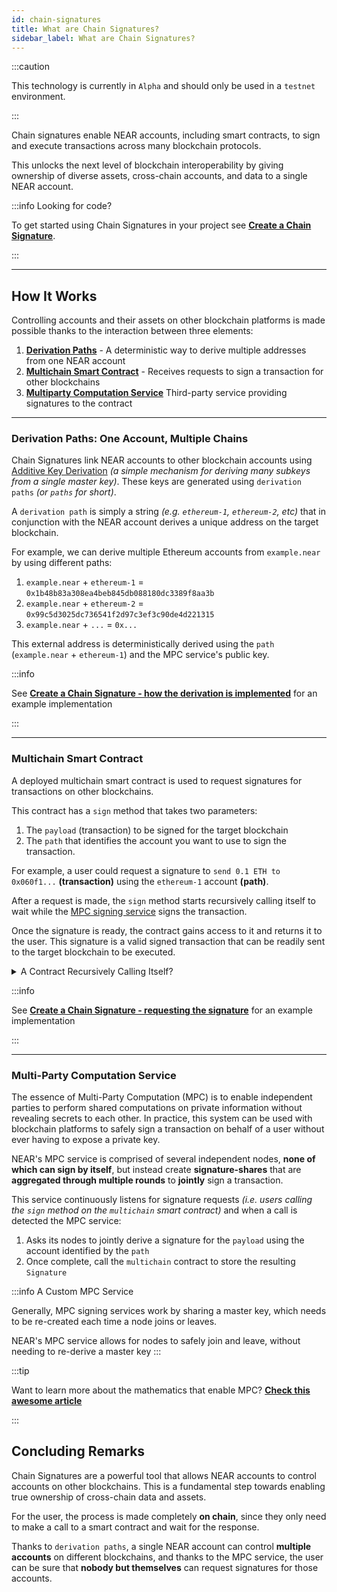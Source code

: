 ```yaml
---
id: chain-signatures
title: What are Chain Signatures?
sidebar_label: What are Chain Signatures?
---
```


:::caution

This technology is currently in `Alpha` and should only be used in a `testnet` environment.

:::

Chain signatures enable NEAR accounts, including smart contracts, to sign and execute transactions across many blockchain protocols.

This unlocks the next level of blockchain interoperability by giving ownership of diverse assets, cross-chain accounts, and data to a single NEAR account.

:::info Looking for code?

To get started using Chain Signatures in your project see **[Create a Chain Signature](../../8.abstraction/chain-signatures.md)**.

:::

---

## How It Works

Controlling accounts and their assets on other blockchain platforms is made possible thanks to the interaction between three elements:

1. [**Derivation Paths**](#derivation-paths-one-account-multiple-chains) - A deterministic way to derive multiple addresses from one NEAR account
2. [**Multichain Smart Contract**](#multichain-smart-contract) - Receives requests to sign a transaction for other blockchains
3. [**Multiparty Computation Service**](#multi-party-computation-service) Third-party service providing signatures to the contract

<hr class="subsection" />

### Derivation Paths: One Account, Multiple Chains

Chain Signatures link NEAR accounts to other blockchain accounts using [Additive Key Derivation](https://eprint.iacr.org/2021/1330#:~:text=Additive%20key%20derivation%20is%20a,Improvement%20Proposal%2032%20(BIP32)) _(a simple mechanism for deriving many subkeys from a single master key)_. These keys are generated using `derivation paths` _(or `paths` for short)_.

A `derivation path` is simply a string _(e.g. `ethereum-1`, `ethereum-2`, etc)_ that in conjunction with the NEAR account derives a unique address on the target blockchain.

For example, we can derive multiple Ethereum accounts from `example.near` by using different paths:

  1. `example.near` + `ethereum-1` = `0x1b48b83a308ea4beb845db088180dc3389f8aa3b`
  2. `example.near` + `ethereum-2` = `0x99c5d3025dc736541f2d97c3ef3c90de4d221315`
  3. `example.near` + `...` = `0x...`

This external address is deterministically derived using the `path` (`example.near` + `ethereum-1`) and the MPC service's public key.

:::info

See [**Create a Chain Signature - how the derivation is implemented**](../../8.abstraction/chain-signatures.md#1-deriving-the-foreign-address) for an example implementation

:::

<hr class="subsection" />

### Multichain Smart Contract

A deployed multichain smart contract is used to request signatures for transactions on other blockchains.

This contract has a `sign` method that takes two parameters:

  1. The `payload` (transaction) to be signed for the target blockchain
  2. The `path` that identifies the account you want to use to sign the transaction.

For example, a user could request a signature to `send 0.1 ETH to 0x060f1...` **(transaction)** using the `ethereum-1` account **(path)**.

After a request is made, the `sign` method starts recursively calling itself to wait while the [MPC signing service](#multi-party-computation-service-mpc) signs the transaction.

Once the signature is ready, the contract gains access to it and returns it to the user. This signature is a valid signed transaction that can be readily sent to the target blockchain to be executed.

<details>
<summary> A Contract Recursively Calling Itself? </summary>

NEAR smart contracts are unable to halt execution and await the completion of a process. To solve this, one can make the contract call itself again and again checking on each iteration to see if the result is ready.

**Note:** Each call will take one block which equates to ~1 second of waiting. After some time the contract will either return a result that an external party provided or return an error running out of GAS waiting.

</details>

:::info

See [**Create a Chain Signature - requesting the signature**](../../8.abstraction/chain-signatures.md#3-requesting-the-signature) for an example implementation

:::

<hr class="subsection" />

### Multi-Party Computation Service

The essence of Multi-Party Computation (MPC) is to enable independent parties to perform shared computations on private information without revealing secrets to each other. In practice, this system can be used with blockchain platforms to safely sign a transaction on behalf of a user without ever having to expose a private key.

NEAR's MPC service is comprised of several independent nodes, **none of which can sign by itself**, but instead create **signature-shares** that are **aggregated through multiple rounds** to **jointly** sign a transaction.

This service continuously listens for signature requests _(i.e. users calling the `sign` method on the `multichain` smart contract)_ and when a call is detected the MPC service:

  1. Asks its nodes to jointly derive a signature for the `payload` using the account identified by the `path`
  2. Once complete, call the `multichain` contract to store the resulting `Signature`

:::info A Custom MPC Service

Generally, MPC signing services work by sharing a master key, which needs to be re-created each time a node joins or leaves.

NEAR's MPC service allows for nodes to safely join and leave, without needing to re-derive a master key
:::

:::tip

Want to learn more about the mathematics that enable MPC? [**Check this awesome article**](https://www.zellic.io/blog/mpc-from-scratch/)

:::

## Concluding Remarks

Chain Signatures are a powerful tool that allows NEAR accounts to control accounts on other blockchains. This is a fundamental step towards enabling true ownership of cross-chain data and assets.

For the user, the process is made completely **on chain**, since they only need to make a call to a smart contract and wait for the response.

Thanks to `derivation paths`, a single NEAR account can control **multiple accounts** on different blockchains, and thanks to the MPC service, the user can be sure that **nobody but themselves** can request signatures for those accounts.
